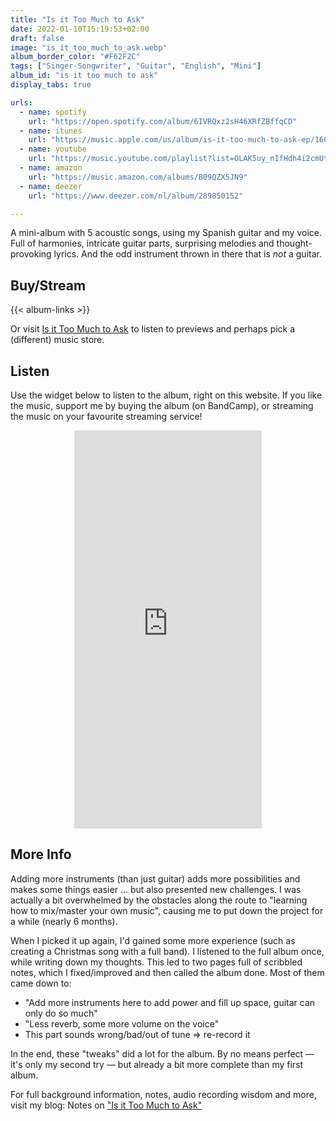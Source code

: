 ```yaml
---
title: "Is it Too Much to Ask"
date: 2022-01-10T15:19:53+02:00
draft: false
image: "is_it_too_much_to_ask.webp"
album_border_color: "#F62F2C"
tags: ["Singer-Songwriter", "Guitar", "English", "Mini"]
album_id: "is it too much to ask"
display_tabs: true

urls:
  - name: spotify
    url: "https://open.spotify.com/album/6IVRQxz2sH46XRfZBffqCD"
  - name: itunes
    url: "https://music.apple.com/us/album/is-it-too-much-to-ask-ep/1606618826"
  - name: youtube
    url: "https://music.youtube.com/playlist?list=OLAK5uy_nIfHdh4i2cmUtMVUIqp_jDM2QXBL_oUq4"
  - name: amazon
    url: "https://music.amazon.com/albums/B09QZX5JN9" 
  - name: deezer
    url: "https://www.deezer.com/nl/album/289850152"

---
```


A mini-album with 5 acoustic songs, using my Spanish guitar and my voice. Full of harmonies, intricate guitar parts, surprising melodies and thought-provoking lyrics. And the odd instrument thrown in there that is _not_ a guitar.

## Buy/Stream

{{< album-links >}}

Or visit [Is it Too Much to Ask](https://distrokid.com/hyperfollow/tiamoeltroubadour/is-it-too-much-to-ask) to listen to previews and perhaps pick a (different) music store.

## Listen

Use the widget below to listen to the album, right on this website. If you like the music, support me by buying the album (on BandCamp), or streaming the music on your favourite streaming service!

<div style="text-align:center;">
	<iframe style="border: 0; width: 300px; height: 637px;" src="https://bandcamp.com/EmbeddedPlayer/album=2559292155/size=large/bgcol=ffffff/linkcol=0687f5/transparent=true/" seamless><a href="https://tiamo.bandcamp.com/album/is-it-too-much-to-ask">Is it Too Much to Ask? by Tiamo, el Troubadour</a></iframe>
</div>

## More Info

Adding more instruments (than just guitar) adds more possibilities and makes some things easier ... but also presented new challenges. I was actually a bit overwhelmed by the obstacles along the route to "learning how to mix/master your own music", causing me to put down the project for a while (nearly 6 months).

When I picked it up again, I'd gained some more experience (such as creating a Christmas song with a full band). I listened to the full album once, while writing down my thoughts. This led to two pages full of scribbled notes, which I fixed/improved and then called the album done. Most of them came down to: 
* "Add more instruments here to add power and fill up space, guitar can only do so much"
* "Less reverb, some more volume on the voice"
* This part sounds wrong/bad/out of tune => re-record it

In the end, these "tweaks" did a lot for the album. By no means perfect &mdash; it's only my second try &mdash; but already a bit more complete than my first album.

For full background information, notes, audio recording wisdom and more, visit my blog: Notes on ["Is it Too Much to Ask"](/blog/notes-on-is-it-too-much-to-ask)
